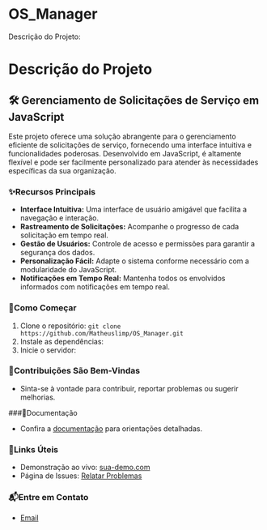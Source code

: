 # OS_Manager
Descrição do Projeto:

# Descrição do Projeto

## 🛠️ Gerenciamento de Solicitações de Serviço em JavaScript

Este projeto oferece uma solução abrangente para o gerenciamento eficiente de solicitações de serviço, fornecendo uma interface intuitiva e funcionalidades poderosas. Desenvolvido em JavaScript, é altamente flexível e pode ser facilmente personalizado para atender às necessidades específicas da sua organização.

### ✨Recursos Principais

- **Interface Intuitiva:** Uma interface de usuário amigável que facilita a navegação e interação.
- **Rastreamento de Solicitações:** Acompanhe o progresso de cada solicitação em tempo real.
- **Gestão de Usuários:** Controle de acesso e permissões para garantir a segurança dos dados.
- **Personalização Fácil:** Adapte o sistema conforme necessário com a modularidade do JavaScript.
- **Notificações em Tempo Real:** Mantenha todos os envolvidos informados com notificações em tempo real.

### 🚀Como Começar

1. Clone o repositório: `git clone https://github.com/Matheuslimp/OS_Manager.git`
2. Instale as dependências: 
3. Inicie o servidor:

### 🤝Contribuições São Bem-Vindas

- Sinta-se à vontade para contribuir, reportar problemas ou sugerir melhorias.

###📖Documentação

- Confira a [documentação](docs/) para orientações detalhadas.

### 🔗Links Úteis

- Demonstração ao vivo: [sua-demo.com](https://www.sua-demo.com)
- Página de Issues: [Relatar Problemas](https://github.com/seu-usuario/seu-projeto/issues)

### 📬Entre em Contato

- [Email](mailto:matheuslimaa1400@gmail.com)
